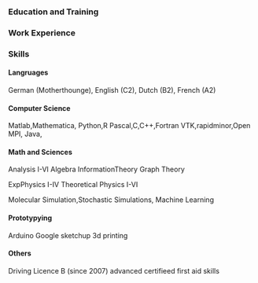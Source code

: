 <!---
#headline
##headline
###headline

Iwant to *emaphasie* that i cant __spell__.

lets make a list

* one lsit.
* two lists.
* three lists.

cant belive is does work

1. bla
2. bl
3. bl

and last a link to [wikipedia](http://en.wikipedia.org/wiki/Main_Page)

Plus a piece of code

	sudo apt-get install grup-costomizer
-->

### Education and Training

### Work Experience

### Skills

#### Langruages

German (Motherthounge), English (C2), Dutch (B2), French (A2)

#### Computer Science

Matlab,Mathematica, Python,R
Pascal,C,C++,Fortran
VTK,rapidminor,Open MPI,
Java,

#### Math and Sciences

Analysis I-VI
Algebra
InformationTheory
Graph Theory

ExpPhysics I-IV
Theoretical Physics I-VI

Molecular Simulation,Stochastic Simulations, Machine Learning

#### Prototypying

Arduino Google sketchup 3d printing

#### Others

Driving Licence B (since 2007)
advanced certifieed first aid skills

